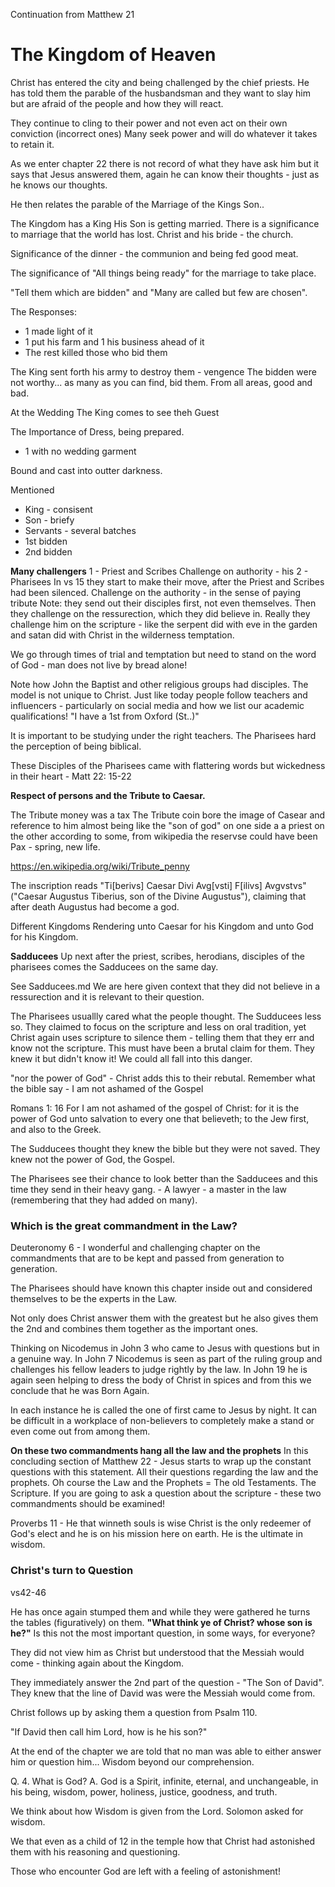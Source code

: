 Continuation from Matthew 21

# The Kingdom of Heaven

Christ has entered the city and being challenged by the chief priests.
He has told them the parable of the husbandsman and they want to slay him but are afraid of the people and how they will react.

They continue to cling to their power and not even act on their own conviction (incorrect ones)
Many seek power and will do whatever it takes to retain it.

As we enter chapter 22 there is not record of what they have ask him but it says that Jesus answered them, again he can know their thoughts - just as he knows our thoughts.

He then relates the parable of the Marriage of the Kings Son..

The Kingdom has a King
His Son is getting married. There is a significance to marriage that the world has lost. 
Christ and his bride - the church.

Significance of the dinner - the communion and being fed good meat.

The significance of "All things being ready" for the marriage to take place.

"Tell them which are bidden" and "Many are called but few are chosen".

The Responses:
- 1 made light of it
- 1 put his farm and 1 his business ahead of it
- The rest killed those who bid them

The King sent forth his army to destroy them - vengence
The bidden were not worthy... as many as you can find, bid them.
From all areas, good and bad.

At the Wedding
The King comes to see theh Guest

The Importance of Dress, being prepared.

- 1 with no wedding garment

Bound and cast into outter darkness.

Mentioned
- King - consisent
- Son - briefy
- Servants - several batches
- 1st bidden
- 2nd bidden

**Many challengers**
1 - Priest and Scribes
Challenge on authority - his
2 - Pharisees
In vs 15 they start to make their move, after the Priest and Scribes had been silenced.
Challenge on the authority - in the sense of paying tribute
Note: they send out their disciples first, not even themselves.
Then they challenge on the ressurection, which they did believe in.
Really they challenge him on the scripture - like the serpent did with eve in the garden and satan did with Christ in the wilderness temptation.

We go through times of trial and temptation but need to stand on the word of God - man does not live by bread alone!

Note how John the Baptist and other religious groups had disciples. The model is not unique to Christ.
Just like today people follow teachers and influencers - particularly on social media and how we list our academic qualifications!
"I have a 1st from Oxford (St..)"

It is important to be studying under the right teachers. The Pharisees hard the perception of being biblical.

These Disciples of the Pharisees came with flattering words but wickedness in their heart - Matt 22: 15-22

**Respect of persons and the Tribute to Caesar.**

The Tribute money was a tax
The Tribute coin bore the image of Casear and reference to him almost being like the "son of god" on one side a a priest on the other according to some, from wikipedia the reservse could have been Pax - spring, new life.

https://en.wikipedia.org/wiki/Tribute_penny

The inscription reads "Ti[berivs] Caesar Divi Avg[vsti] F[ilivs] Avgvstvs" ("Caesar Augustus Tiberius, son of the Divine Augustus"), claiming that after death Augustus had become a god. 

Different Kingdoms
Rendering unto Caesar for his Kingdom and unto God for his Kingdom.

**Sadducees**
Up next after the priest, scribes, herodians, disciples of the pharisees comes the Sadducees on the same day.

See Sadducees.md 
We are here given context that they did not believe in a ressurection and it is relevant to their question.

The Pharisees usuallly cared what the people thought. The Sudducees less so.
They claimed to focus on the scripture and less on oral tradition, yet Christ again uses scripture to silence them - telling them that they err and know not the scripture. This must have been a brutal claim for them.
They knew it but didn't know it! We could all fall into this danger.

"nor the power of God" - Christ adds this to their rebutal.
Remember what the bible say - I am not ashamed of the Gospel

Romans 1: 16 For I am not ashamed of the gospel of Christ: for it is the power of God unto salvation to every one that believeth; to the Jew first, and also to the Greek.

The Sudducees thought they knew the bible but they were not saved. They knew not the power of God, the Gospel.

The Pharisees see their chance to look better than the Sadducees and this time they send in their heavy gang. - A lawyer - a master in the law (remembering that they had added on many).

### Which is the great commandment in the Law?
Deuteronomy 6 - I wonderful and challenging chapter on the commandments that are to be kept and passed from generation to generation.

The Pharisees should have known this chapter inside out and considered themselves to be the experts in the Law.

Not only does Christ answer them with the greatest but he also gives them the 2nd and combines them together as the important ones.

Thinking on Nicodemus in John 3 who came to Jesus with questions but in a genuine way.
In John 7 Nicodemus is seen as part of the ruling group and challenges his fellow leaders to judge rightly by the law.
In John 19 he is again seen helping to dress the body of Christ in spices and from this we conclude that he was Born Again.

In each instance he is called the one of first came to Jesus by night.
It can be difficult in a workplace 
of non-believers to completely make a stand or even come out from among them.


**On these two commandments hang all the law and the prophets**
In this concluding section of Matthew 22 - Jesus starts to wrap up the constant questions with this statement.
All their questions regarding the law and the prophets.
Oh course the Law and the Prophets = The old Testaments. The Scripture.
If you are going to ask a question about the scripture - these two commandments should be examined!

Proverbs 11 - He that winneth souls is wise
Christ is the only redeemer of God's elect and he is on his mission here on earth. He is the ultimate in wisdom.

### Christ's turn to Question
vs42-46

He has once again stumped them and while they were gathered he turns the tables (figuratively) on them.
**"What think ye of Christ? whose son is he?"**
Is this not the most important question, in some ways, for everyone?

They did not view him as Christ but understood that the Messiah would come - thinking again about the Kingdom.

They immediately answer the 2nd part of the question - "The Son of David".
They knew that the line of David was were the Messiah would come from.

Christ follows up by asking them a question from Psalm 110.

"If David then call him Lord, how is he his son?"

At the end of the chapter we are told that no man was able to either answer him or question him...
Wisdom beyond our comprehension.

Q. 4. What is God?
A. God is a Spirit, infinite, eternal, and unchangeable, in his being, wisdom, power, holiness, justice, goodness, and truth.

We think about how Wisdom is given from the Lord.
Solomon asked for wisdom.

We that even as a child of 12 in the temple how that Christ had astonished them with his reasoning and questioning.

Those who encounter God are left with a feeling of astonishment!



